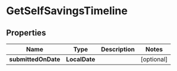 

# GetSelfSavingsTimeline


## Properties

| Name | Type | Description | Notes |
|------------ | ------------- | ------------- | -------------|
|**submittedOnDate** | **LocalDate** |  |  [optional] |



